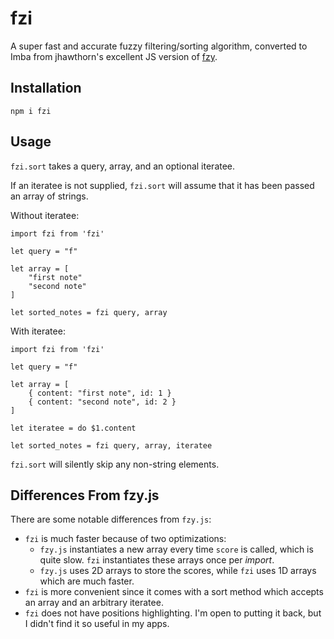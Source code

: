 # fzi

A super fast and accurate fuzzy filtering/sorting algorithm,
converted to Imba from jhawthorn's excellent JS version of [fzy](https://github.com/jhawthorn/fzy.js/).

## Installation
```
npm i fzi
```

## Usage
`fzi.sort` takes a query, array, and an optional iteratee.

If an iteratee is not supplied, `fzi.sort` will assume that it has been passed an array of strings.

Without iteratee:
```
import fzi from 'fzi'

let query = "f"

let array = [
	"first note"
	"second note"
]

let sorted_notes = fzi query, array
```
With iteratee:
```
import fzi from 'fzi'

let query = "f"

let array = [
	{ content: "first note", id: 1 }
	{ content: "second note", id: 2 }
]

let iteratee = do $1.content

let sorted_notes = fzi query, array, iteratee
```

`fzi.sort` will silently skip any non-string elements.

## Differences From fzy.js
There are some notable differences from `fzy.js`:
- `fzi` is much faster because of two optimizations:
	- `fzy.js` instantiates a new array every time `score` is called, which is quite slow. `fzi` instantiates these arrays once per *import*.
	- `fzy.js` uses 2D arrays to store the scores, while `fzi` uses 1D arrays which are much faster.
- `fzi` is more convenient since it comes with a sort method which accepts an array and an arbitrary iteratee.
- `fzi` does not have positions highlighting. I'm open to putting it back, but I didn't find it so useful in my apps.
